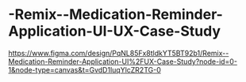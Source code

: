 # -Remix--Medication-Reminder-Application-UI-UX-Case-Study
https://www.figma.com/design/PqNL85Fx8tldkYT5BT92b1/Remix--Medication-Reminder-Application-UI%2FUX-Case-Study?node-id=0-1&node-type=canvas&t=GvdD1luqYlcZR2TG-0
